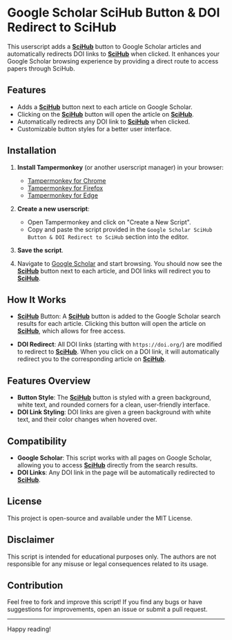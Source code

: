 # Google Scholar SciHub Button & DOI Redirect to SciHub

This userscript adds a **[SciHub](https://www.tesble.com/)** button to Google Scholar articles and automatically redirects DOI links to **[SciHub](https://www.tesble.com/)** when clicked. It enhances your Google Scholar browsing experience by providing a direct route to access papers through SciHub.

## Features

- Adds a **[SciHub](https://www.tesble.com/)** button next to each article on Google Scholar.
- Clicking on the **[SciHub](https://www.tesble.com/)** button will open the article on **[SciHub](https://www.tesble.com/)**.
- Automatically redirects any DOI link to **[SciHub](https://www.tesble.com/)** when clicked.
- Customizable button styles for a better user interface.

## Installation

1. **Install Tampermonkey** (or another userscript manager) in your browser:
   - [Tampermonkey for Chrome](https://tampermonkey.net/)
   - [Tampermonkey for Firefox](https://tampermonkey.net/)
   - [Tampermonkey for Edge](https://tampermonkey.net/)

2. **Create a new userscript**:
   - Open Tampermonkey and click on "Create a New Script".
   - Copy and paste the script provided in the `Google Scholar SciHub Button & DOI Redirect to SciHub` section into the editor.

3. **Save the script**.

4. Navigate to [Google Scholar](https://scholar.google.com) and start browsing. You should now see the **[SciHub](https://www.tesble.com/)** button next to each article, and DOI links will redirect you to **[SciHub](https://www.tesble.com/)**.

## How It Works

- **[SciHub](https://www.tesble.com/)** Button: A **[SciHub](https://www.tesble.com/)** button is added to the Google Scholar search results for each article. Clicking this button will open the article on **[SciHub](https://www.tesble.com/)**, which allows for free access.
  
- **DOI Redirect**: All DOI links (starting with `https://doi.org/`) are modified to redirect to **[SciHub](https://www.tesble.com/)**. When you click on a DOI link, it will automatically redirect you to the corresponding article on **[SciHub](https://www.tesble.com/)**.

## Features Overview

- **Button Style**: The **[SciHub](https://www.tesble.com/)** button is styled with a green background, white text, and rounded corners for a clean, user-friendly interface.
- **DOI Link Styling**: DOI links are given a green background with white text, and their color changes when hovered over.

## Compatibility

- **Google Scholar**: This script works with all pages on Google Scholar, allowing you to access **[SciHub](https://www.tesble.com/)** directly from the search results.
- **DOI Links**: Any DOI link in the page will be automatically redirected to **[SciHub](https://www.tesble.com/)**.

## License

This project is open-source and available under the MIT License.

## Disclaimer

This script is intended for educational purposes only. The authors are not responsible for any misuse or legal consequences related to its usage.

## Contribution

Feel free to fork and improve this script! If you find any bugs or have suggestions for improvements, open an issue or submit a pull request.

---

Happy reading!
